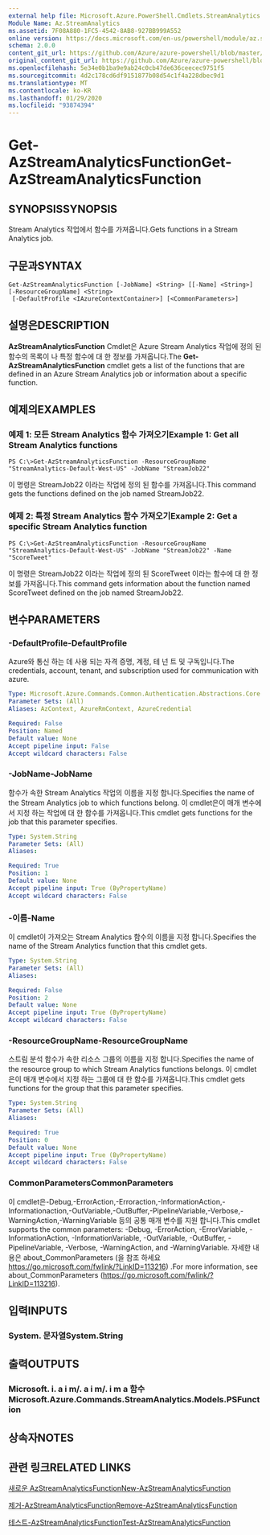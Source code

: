 ```yaml
---
external help file: Microsoft.Azure.PowerShell.Cmdlets.StreamAnalytics.dll-Help.xml
Module Name: Az.StreamAnalytics
ms.assetid: 7F08A880-1FC5-4542-8AB8-927BB999A552
online version: https://docs.microsoft.com/en-us/powershell/module/az.streamanalytics/get-azstreamanalyticsfunction
schema: 2.0.0
content_git_url: https://github.com/Azure/azure-powershell/blob/master/src/StreamAnalytics/StreamAnalytics/help/Get-AzStreamAnalyticsFunction.md
original_content_git_url: https://github.com/Azure/azure-powershell/blob/master/src/StreamAnalytics/StreamAnalytics/help/Get-AzStreamAnalyticsFunction.md
ms.openlocfilehash: 5e34e0b1ba9e9ab24c0cb47de636ceecec9751f5
ms.sourcegitcommit: 4d2c178cd6df9151877b08d54c1f4a228dbec9d1
ms.translationtype: MT
ms.contentlocale: ko-KR
ms.lasthandoff: 01/29/2020
ms.locfileid: "93874394"
---
```

# <span data-ttu-id="74aac-101">Get-AzStreamAnalyticsFunction</span><span class="sxs-lookup"><span data-stu-id="74aac-101">Get-AzStreamAnalyticsFunction</span></span>

## <span data-ttu-id="74aac-102">SYNOPSIS</span><span class="sxs-lookup"><span data-stu-id="74aac-102">SYNOPSIS</span></span>
<span data-ttu-id="74aac-103">Stream Analytics 작업에서 함수를 가져옵니다.</span><span class="sxs-lookup"><span data-stu-id="74aac-103">Gets functions in a Stream Analytics job.</span></span>

## <span data-ttu-id="74aac-104">구문과</span><span class="sxs-lookup"><span data-stu-id="74aac-104">SYNTAX</span></span>

```
Get-AzStreamAnalyticsFunction [-JobName] <String> [[-Name] <String>] [-ResourceGroupName] <String>
 [-DefaultProfile <IAzureContextContainer>] [<CommonParameters>]
```

## <span data-ttu-id="74aac-105">설명은</span><span class="sxs-lookup"><span data-stu-id="74aac-105">DESCRIPTION</span></span>
<span data-ttu-id="74aac-106">**AzStreamAnalyticsFunction** Cmdlet은 Azure Stream Analytics 작업에 정의 된 함수의 목록이 나 특정 함수에 대 한 정보를 가져옵니다.</span><span class="sxs-lookup"><span data-stu-id="74aac-106">The **Get-AzStreamAnalyticsFunction** cmdlet gets a list of the functions that are defined in an Azure Stream Analytics job or information about a specific function.</span></span>

## <span data-ttu-id="74aac-107">예제의</span><span class="sxs-lookup"><span data-stu-id="74aac-107">EXAMPLES</span></span>

### <span data-ttu-id="74aac-108">예제 1: 모든 Stream Analytics 함수 가져오기</span><span class="sxs-lookup"><span data-stu-id="74aac-108">Example 1: Get all Stream Analytics functions</span></span>
```
PS C:\>Get-AzStreamAnalyticsFunction -ResourceGroupName "StreamAnalytics-Default-West-US" -JobName "StreamJob22"
```

<span data-ttu-id="74aac-109">이 명령은 StreamJob22 이라는 작업에 정의 된 함수를 가져옵니다.</span><span class="sxs-lookup"><span data-stu-id="74aac-109">This command gets the functions defined on the job named StreamJob22.</span></span>

### <span data-ttu-id="74aac-110">예제 2: 특정 Stream Analytics 함수 가져오기</span><span class="sxs-lookup"><span data-stu-id="74aac-110">Example 2: Get a specific Stream Analytics function</span></span>
```
PS C:\>Get-AzStreamAnalyticsFunction -ResourceGroupName "StreamAnalytics-Default-West-US" -JobName "StreamJob22" -Name "ScoreTweet"
```

<span data-ttu-id="74aac-111">이 명령은 StreamJob22 이라는 작업에 정의 된 ScoreTweet 이라는 함수에 대 한 정보를 가져옵니다.</span><span class="sxs-lookup"><span data-stu-id="74aac-111">This command gets information about the function named ScoreTweet defined on the job named StreamJob22.</span></span>

## <span data-ttu-id="74aac-112">변수</span><span class="sxs-lookup"><span data-stu-id="74aac-112">PARAMETERS</span></span>

### <span data-ttu-id="74aac-113">-DefaultProfile</span><span class="sxs-lookup"><span data-stu-id="74aac-113">-DefaultProfile</span></span>
<span data-ttu-id="74aac-114">Azure와 통신 하는 데 사용 되는 자격 증명, 계정, 테 넌 트 및 구독입니다.</span><span class="sxs-lookup"><span data-stu-id="74aac-114">The credentials, account, tenant, and subscription used for communication with azure.</span></span>

```yaml
Type: Microsoft.Azure.Commands.Common.Authentication.Abstractions.Core.IAzureContextContainer
Parameter Sets: (All)
Aliases: AzContext, AzureRmContext, AzureCredential

Required: False
Position: Named
Default value: None
Accept pipeline input: False
Accept wildcard characters: False
```

### <span data-ttu-id="74aac-115">-JobName</span><span class="sxs-lookup"><span data-stu-id="74aac-115">-JobName</span></span>
<span data-ttu-id="74aac-116">함수가 속한 Stream Analytics 작업의 이름을 지정 합니다.</span><span class="sxs-lookup"><span data-stu-id="74aac-116">Specifies the name of the Stream Analytics job to which functions belong.</span></span>
<span data-ttu-id="74aac-117">이 cmdlet은이 매개 변수에서 지정 하는 작업에 대 한 함수를 가져옵니다.</span><span class="sxs-lookup"><span data-stu-id="74aac-117">This cmdlet gets functions for the job that this parameter specifies.</span></span>

```yaml
Type: System.String
Parameter Sets: (All)
Aliases:

Required: True
Position: 1
Default value: None
Accept pipeline input: True (ByPropertyName)
Accept wildcard characters: False
```

### <span data-ttu-id="74aac-118">-이름</span><span class="sxs-lookup"><span data-stu-id="74aac-118">-Name</span></span>
<span data-ttu-id="74aac-119">이 cmdlet이 가져오는 Stream Analytics 함수의 이름을 지정 합니다.</span><span class="sxs-lookup"><span data-stu-id="74aac-119">Specifies the name of the Stream Analytics function that this cmdlet gets.</span></span>

```yaml
Type: System.String
Parameter Sets: (All)
Aliases:

Required: False
Position: 2
Default value: None
Accept pipeline input: True (ByPropertyName)
Accept wildcard characters: False
```

### <span data-ttu-id="74aac-120">-ResourceGroupName</span><span class="sxs-lookup"><span data-stu-id="74aac-120">-ResourceGroupName</span></span>
<span data-ttu-id="74aac-121">스트림 분석 함수가 속한 리소스 그룹의 이름을 지정 합니다.</span><span class="sxs-lookup"><span data-stu-id="74aac-121">Specifies the name of the resource group to which Stream Analytics functions belongs.</span></span>
<span data-ttu-id="74aac-122">이 cmdlet은이 매개 변수에서 지정 하는 그룹에 대 한 함수를 가져옵니다.</span><span class="sxs-lookup"><span data-stu-id="74aac-122">This cmdlet gets functions for the group that this parameter specifies.</span></span>

```yaml
Type: System.String
Parameter Sets: (All)
Aliases:

Required: True
Position: 0
Default value: None
Accept pipeline input: True (ByPropertyName)
Accept wildcard characters: False
```

### <span data-ttu-id="74aac-123">CommonParameters</span><span class="sxs-lookup"><span data-stu-id="74aac-123">CommonParameters</span></span>
<span data-ttu-id="74aac-124">이 cmdlet은-Debug,-ErrorAction,-Erroraction,-InformationAction,-Informationaction,-OutVariable,-OutBuffer,-PipelineVariable,-Verbose,-WarningAction,-WarningVariable 등의 공통 매개 변수를 지원 합니다.</span><span class="sxs-lookup"><span data-stu-id="74aac-124">This cmdlet supports the common parameters: -Debug, -ErrorAction, -ErrorVariable, -InformationAction, -InformationVariable, -OutVariable, -OutBuffer, -PipelineVariable, -Verbose, -WarningAction, and -WarningVariable.</span></span> <span data-ttu-id="74aac-125">자세한 내용은 about_CommonParameters (을 참조 하세요 https://go.microsoft.com/fwlink/?LinkID=113216) .</span><span class="sxs-lookup"><span data-stu-id="74aac-125">For more information, see about_CommonParameters (https://go.microsoft.com/fwlink/?LinkID=113216).</span></span>

## <span data-ttu-id="74aac-126">입력</span><span class="sxs-lookup"><span data-stu-id="74aac-126">INPUTS</span></span>

### <span data-ttu-id="74aac-127">System. 문자열</span><span class="sxs-lookup"><span data-stu-id="74aac-127">System.String</span></span>

## <span data-ttu-id="74aac-128">출력</span><span class="sxs-lookup"><span data-stu-id="74aac-128">OUTPUTS</span></span>

### <span data-ttu-id="74aac-129">Microsoft. i. a i m/. a i m/. i m a 함수</span><span class="sxs-lookup"><span data-stu-id="74aac-129">Microsoft.Azure.Commands.StreamAnalytics.Models.PSFunction</span></span>

## <span data-ttu-id="74aac-130">상속자</span><span class="sxs-lookup"><span data-stu-id="74aac-130">NOTES</span></span>

## <span data-ttu-id="74aac-131">관련 링크</span><span class="sxs-lookup"><span data-stu-id="74aac-131">RELATED LINKS</span></span>

[<span data-ttu-id="74aac-132">새로운 AzStreamAnalyticsFunction</span><span class="sxs-lookup"><span data-stu-id="74aac-132">New-AzStreamAnalyticsFunction</span></span>](./New-AzStreamAnalyticsFunction.md)

[<span data-ttu-id="74aac-133">제거-AzStreamAnalyticsFunction</span><span class="sxs-lookup"><span data-stu-id="74aac-133">Remove-AzStreamAnalyticsFunction</span></span>](./Remove-AzStreamAnalyticsFunction.md)

[<span data-ttu-id="74aac-134">테스트-AzStreamAnalyticsFunction</span><span class="sxs-lookup"><span data-stu-id="74aac-134">Test-AzStreamAnalyticsFunction</span></span>](./Test-AzStreamAnalyticsFunction.md)


